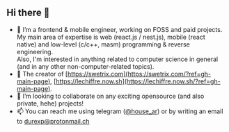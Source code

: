 ## Hi there 👋

- 🔭 I’m a frontend & mobile engineer, working on FOSS and paid projects.\
My main area of expertise is web (react.js / nest.js), mobile (react native) and low-level (c/c++, masm) programming & reverse engineering.\
Also, I'm interested in anything related to computer science in general (and in any other non-computer-related topics).
- 💫 The creator of [https://swetrix.com](https://swetrix.com/?ref=gh-main-page), [https://lechiffre.now.sh](https://lechiffre.now.sh/?ref=gh-main-page).
- 🍁 I’m looking to collaborate on any exciting opensource (and also private, hehe) projects!
- 📫 You can reach me using telegram ([@house_ar](https://t.me/house_ar)) or by writing an email to [durexp@protonmail.ch](mailto:durexp@protonmail.ch)
